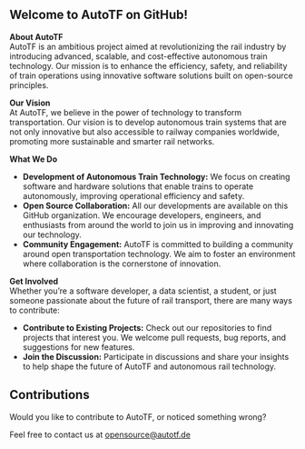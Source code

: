 ## Welcome to AutoTF on GitHub!

**About AutoTF**  
AutoTF is an ambitious project aimed at revolutionizing the rail industry by introducing advanced, scalable, and cost-effective autonomous train technology. Our mission is to enhance the efficiency, safety, and reliability of train operations using innovative software solutions built on open-source principles.

**Our Vision**  
At AutoTF, we believe in the power of technology to transform transportation. Our vision is to develop autonomous train systems that are not only innovative but also accessible to railway companies worldwide, promoting more sustainable and smarter rail networks.

**What We Do**  
- **Development of Autonomous Train Technology:** We focus on creating software and hardware solutions that enable trains to operate autonomously, improving operational efficiency and safety.
- **Open Source Collaboration:** All our developments are available on this GitHub organization. We encourage developers, engineers, and enthusiasts from around the world to join us in improving and innovating our technology.
- **Community Engagement:** AutoTF is committed to building a community around open transportation technology. We aim to foster an environment where collaboration is the cornerstone of innovation.

**Get Involved**  
Whether you’re a software developer, a data scientist, a student, or just someone passionate about the future of rail transport, there are many ways to contribute:
- **Contribute to Existing Projects:** Check out our repositories to find projects that interest you. We welcome pull requests, bug reports, and suggestions for new features.
- **Join the Discussion:** Participate in discussions and share your insights to help shape the future of AutoTF and autonomous rail technology.

## Contributions

Would you like to contribute to AutoTF, or noticed something wrong?

Feel free to contact us at [opensource@autotf.de](mailto:opensource@autotf.de)

